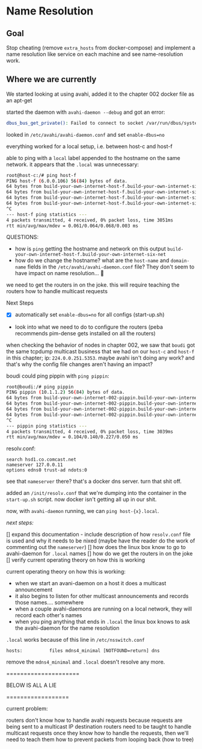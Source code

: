 # Name Resolution

## Goal

Stop cheating (remove `extra_hosts` from docker-compose) and implement a name resolution like service on each machine and see name-resolution work.

## Where we are currently

We started looking at using avahi, added it to the chapter 002 docker file as an apt-get

started the daemon with `avahi-daemon --debug` and got an error:

```bash
dbus_bus_get_private(): Failed to connect to socket /var/run/dbus/system_bus_socket: No such file or directory
```

looked in `/etc/avahi/avahi-daemon.conf` and set `enable-dbus=no`

everything worked for a local setup, i.e. between host-c and host-f

able to ping with a `local` label appended to the hostname on the same network. it appears that the `.local` was unnecessary:

```bash
root@host-c:/# ping host-f
PING host-f (6.0.0.106) 56(84) bytes of data.
64 bytes from build-your-own-internet-host-f.build-your-own-internet-six-net (6.0.0.106): icmp_seq=1 ttl=64 time=0.063 ms
64 bytes from build-your-own-internet-host-f.build-your-own-internet-six-net (6.0.0.106): icmp_seq=2 ttl=64 time=0.061 ms
64 bytes from build-your-own-internet-host-f.build-your-own-internet-six-net (6.0.0.106): icmp_seq=3 ttl=64 time=0.068 ms
64 bytes from build-your-own-internet-host-f.build-your-own-internet-six-net (6.0.0.106): icmp_seq=4 ttl=64 time=0.067 ms
^C
--- host-f ping statistics ---
4 packets transmitted, 4 received, 0% packet loss, time 3051ms
rtt min/avg/max/mdev = 0.061/0.064/0.068/0.003 ms
```

QUESTIONS:

- how is `ping` getting the hostname and network on this output `build-your-own-internet-host-f.build-your-own-internet-six-net`
- how do we change the hostname? what are the `host-name` and `domain-name` fields in the `/etc/avahi/avahi-daemon.conf` file? They don't seem to have impact on name resolution... :shrug:

we need to get the routers in on the joke. this will require teaching the routers how to handle multicast requests

Next Steps

- [x] automatically set `enable-dbus=no` for all configs (start-up.sh)
- look into what we need to do to configure the routers (peba recommends pim-dense gets installed on all the routers)

when checking the behavior of nodes in chapter 002, we saw that `boudi` got the same tcpdump multicast business that we had on our `host-c` and `host-f` in this chapter; ip: `224.0.0.251.5353`. maybe avahi isn't doing any work? and that's why the config file changes aren't having an impact?

boudi could ping pippin with `ping pippin`:

```bash
root@boudi:/# ping pippin
PING pippin (10.1.1.2) 56(84) bytes of data.
64 bytes from build-your-own-internet-002-pippin.build-your-own-internet-002-caternet (10.1.1.2): icmp_seq=1 ttl=64 time=0.227 ms
64 bytes from build-your-own-internet-002-pippin.build-your-own-internet-002-caternet (10.1.1.2): icmp_seq=2 ttl=64 time=0.104 ms
64 bytes from build-your-own-internet-002-pippin.build-your-own-internet-002-caternet (10.1.1.2): icmp_seq=3 ttl=64 time=0.110 ms
64 bytes from build-your-own-internet-002-pippin.build-your-own-internet-002-caternet (10.1.1.2): icmp_seq=4 ttl=64 time=0.121 ms
^C
--- pippin ping statistics ---
4 packets transmitted, 4 received, 0% packet loss, time 3039ms
rtt min/avg/max/mdev = 0.104/0.140/0.227/0.050 ms
```

resolv.conf:

```none
search hsd1.co.comcast.net
nameserver 127.0.0.11
options edns0 trust-ad ndots:0
```

see that `nameserver` there? that's a docker dns server. turn that shit off.

added an `/init/resolv.conf` that we're dumping into the container in the `start-up.sh` script. now docker isn't getting all up in our shit.

now, with `avahi-daemon` running, we can `ping host-{x}.local`.

*next steps:*

[] expand this documentation - include description of how `resolv.conf` file is used and why it needs to be nixed (maybe have the reader do the work of commenting out the `nameserver`)
[] how does the linux box know to go to avahi-daemon for `.local` names
[] how do we get the routers in on the joke
[] verify current operating theory on how this is working

current operating theory on how this is working:

- when we start an avani-daemon on a host it does a multicast announcement
- it also begins to listen for other multicast announcements and records those names.... somewhere
- when a couple avahi-daemons are running on a local network, they will record each other's names
- when you ping anything that ends in `.local` the linux box knows to ask the avahi-daemon for the name resolution

`.local` works because of this line in `/etc/nsswitch.conf`

```none
hosts:          files mdns4_minimal [NOTFOUND=return] dns
```

remove the `mdns4_minimal` and `.local` doesn't resolve any more.

=====================

BELOW IS ALL A LIE

==================

current problem:

routers don't know how to handle avahi requests because requests are being sent to a multicast IP destination
<grab a tcpdump that shows the IP address>
routers need to be taught to handle multicast requests
once they know how to handle the requests, then we'll need to teach them how to prevent packets from looping back (how to tree)
